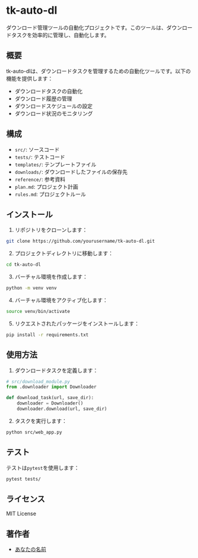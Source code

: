 # tk-auto-dl

ダウンロード管理ツールの自動化プロジェクトです。このツールは、ダウンロードタスクを効率的に管理し、自動化します。

## 概要
tk-auto-dlは、ダウンロードタスクを管理するための自動化ツールです。以下の機能を提供します：
- ダウンロードタスクの自動化
- ダウンロード履歴の管理
- ダウンロードスケジュールの設定
- ダウンロード状況のモニタリング

## 構成
- `src/`: ソースコード
- `tests/`: テストコード
- `templates/`: テンプレートファイル
- `downloads/`: ダウンロードしたファイルの保存先
- `reference/`: 参考資料
- `plan.md`: プロジェクト計画
- `rules.md`: プロジェクトルール

## インストール
1. リポジトリをクローンします：
```bash
git clone https://github.com/yourusername/tk-auto-dl.git
```
2. プロジェクトディレクトリに移動します：
```bash
cd tk-auto-dl
```
3. バーチャル環境を作成します：
```bash
python -m venv venv
```
4. バーチャル環境をアクティブ化します：
```bash
source venv/bin/activate
```
5. リクエストされたパッケージをインストールします：
```bash
pip install -r requirements.txt
```

## 使用方法
1. ダウンロードタスクを定義します：
```python
# src/download_module.py
from .downloader import Downloader

def download_task(url, save_dir):
    downloader = Downloader()
    downloader.download(url, save_dir)
```
2. タスクを実行します：
```bash
python src/web_app.py
```

## テスト
テストは`pytest`を使用します：
```bash
pytest tests/
```

## ライセンス
MIT License

## 著作者
- [あなたの名前](https://github.com/yourusername)